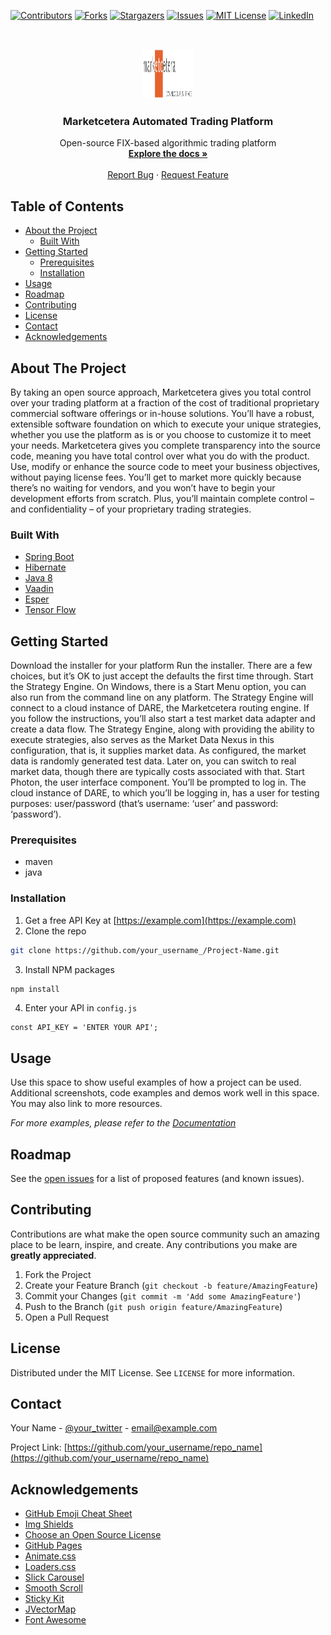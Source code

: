 <!-- PROJECT SHIELDS -->
<!--
*** I'm using markdown "reference style" links for readability.
*** Reference links are enclosed in brackets [ ] instead of parentheses ( ).
*** See the bottom of this document for the declaration of the reference variables
*** for contributors-url, forks-url, etc. This is an optional, concise syntax you may use.
*** https://www.markdownguide.org/basic-syntax/#reference-style-links
-->
[![Contributors][contributors-shield]][contributors-url]
[![Forks][forks-shield]][forks-url]
[![Stargazers][stars-shield]][stars-url]
[![Issues][issues-shield]][issues-url]
[![MIT License][license-shield]][license-url]
[![LinkedIn][linkedin-shield]][linkedin-url]

<!-- PROJECT LOGO -->
<br />
<p align="center">
  <a href="https://github.com/othneildrew/Best-README-Template">
    <img src="images/logo.png" alt="Logo" width="80" height="80">
  </a>

  <h3 align="center">Marketcetera Automated Trading Platform</h3>

  <p align="center">
    Open-source FIX-based algorithmic trading platform
    <br />
    <a href="https://confluence.marketcetera.com"><strong>Explore the docs »</strong></a>
    <br />
    <br />
    <a href="https://github.com/colinduplantis/marketcetera/issues">Report Bug</a>
    ·
    <a href="https://github.com/colinduplantis/marketcetera/issues">Request Feature</a>
  </p>
</p>



<!-- TABLE OF CONTENTS -->
## Table of Contents

* [About the Project](#about-the-project)
  * [Built With](#built-with)
* [Getting Started](#getting-started)
  * [Prerequisites](#prerequisites)
  * [Installation](#installation)
* [Usage](#usage)
* [Roadmap](#roadmap)
* [Contributing](#contributing)
* [License](#license)
* [Contact](#contact)
* [Acknowledgements](#acknowledgements)



<!-- ABOUT THE PROJECT -->
## About The Project

By taking an open source approach, Marketcetera gives you total control over your trading platform at a fraction of the cost of traditional proprietary commercial software offerings or in-house solutions. You’ll have a robust, extensible software foundation on which to execute your unique strategies, whether you use the platform as is or you choose to customize it to meet your needs. Marketcetera gives you complete transparency into the source code, meaning you have total control over what you do with the product. Use, modify or enhance the source code to meet your business objectives, without paying license fees. You’ll get to market more quickly because there’s no waiting for vendors, and you won’t have to begin your development efforts from scratch. Plus, you’ll maintain complete control – and confidentiality – of your proprietary trading strategies.

### Built With
* [Spring Boot](https://spring.io/projects/spring-boot)
* [Hibernate](https://hibernate.org/)
* [Java 8](https://openjdk.java.net/)
* [Vaadin](https://vaadin.com/)
* [Esper](https://www.espertech.com/)
* [Tensor Flow](https://www.tensorflow.org/)

<!-- GETTING STARTED -->
## Getting Started

Download the installer for your platform
Run the installer. There are a few choices, but it’s OK to just accept the defaults the first time through.
Start the Strategy Engine. On Windows, there is a Start Menu option, you can also run from the command line on any platform. The Strategy Engine will connect to a cloud instance of DARE, the Marketcetera routing engine. If you follow the instructions, you’ll also start a test market data adapter and create a data flow. The Strategy Engine, along with providing the ability to execute strategies, also serves as the Market Data Nexus in this configuration, that is, it supplies market data. As configured, the market data is randomly generated test data. Later on, you can switch to real market data, though there are typically costs associated with that.
Start Photon, the user interface component. You’ll be prompted to log in. The cloud instance of DARE, to which you’ll be logging in, has a user for testing purposes: user/password (that’s username: ‘user’ and password: ‘password’).
### Prerequisites

* maven
* java

### Installation

1. Get a free API Key at [https://example.com](https://example.com)
2. Clone the repo
```sh
git clone https://github.com/your_username_/Project-Name.git
```
3. Install NPM packages
```sh
npm install
```
4. Enter your API in `config.js`
```JS
const API_KEY = 'ENTER YOUR API';
```



<!-- USAGE EXAMPLES -->
## Usage

Use this space to show useful examples of how a project can be used. Additional screenshots, code examples and demos work well in this space. You may also link to more resources.

_For more examples, please refer to the [Documentation](https://example.com)_



<!-- ROADMAP -->
## Roadmap

See the [open issues](https://github.com/othneildrew/Best-README-Template/issues) for a list of proposed features (and known issues).



<!-- CONTRIBUTING -->
## Contributing

Contributions are what make the open source community such an amazing place to be learn, inspire, and create. Any contributions you make are **greatly appreciated**.

1. Fork the Project
2. Create your Feature Branch (`git checkout -b feature/AmazingFeature`)
3. Commit your Changes (`git commit -m 'Add some AmazingFeature'`)
4. Push to the Branch (`git push origin feature/AmazingFeature`)
5. Open a Pull Request



<!-- LICENSE -->
## License

Distributed under the MIT License. See `LICENSE` for more information.



<!-- CONTACT -->
## Contact

Your Name - [@your_twitter](https://twitter.com/your_username) - email@example.com

Project Link: [https://github.com/your_username/repo_name](https://github.com/your_username/repo_name)



<!-- ACKNOWLEDGEMENTS -->
## Acknowledgements
* [GitHub Emoji Cheat Sheet](https://www.webpagefx.com/tools/emoji-cheat-sheet)
* [Img Shields](https://shields.io)
* [Choose an Open Source License](https://choosealicense.com)
* [GitHub Pages](https://pages.github.com)
* [Animate.css](https://daneden.github.io/animate.css)
* [Loaders.css](https://connoratherton.com/loaders)
* [Slick Carousel](https://kenwheeler.github.io/slick)
* [Smooth Scroll](https://github.com/cferdinandi/smooth-scroll)
* [Sticky Kit](http://leafo.net/sticky-kit)
* [JVectorMap](http://jvectormap.com)
* [Font Awesome](https://fontawesome.com)





<!-- MARKDOWN LINKS & IMAGES -->
<!-- https://www.markdownguide.org/basic-syntax/#reference-style-links -->
[contributors-shield]: https://img.shields.io/github/contributors/colinduplantis/marketcetera.svg?style=flat-square
[contributors-url]: https://github.com/colinduplantis/marketcetera/graphs/contributors
[forks-shield]: https://img.shields.io/github/forks/colinduplantis/marketcetera.svg?style=flat-square
[forks-url]: https://github.com/colinduplantis/marketcetera/network/members
[stars-shield]: https://img.shields.io/github/stars/colinduplantis/marketcetera.svg?style=flat-square
[stars-url]: https://github.com/colinduplantis/marketcetera/stargazers
[issues-shield]: https://img.shields.io/github/issues/colinduplantis/marketcetera.svg?style=flat-square
[issues-url]: https://github.com/colinduplantis/marketcetera/issues
[license-shield]: https://img.shields.io/github/license/colinduplantis/marketcetera.svg?style=flat-square
[license-url]: https://github.com/colinduplantis/marketcetera/LICENSE
[linkedin-shield]: https://img.shields.io/badge/-LinkedIn-black.svg?style=flat-square&logo=linkedin&colorB=555
[linkedin-url]: https://www.linkedin.com/in/colin-duplantis-a767142
[product-screenshot]: images/screenshot.png
